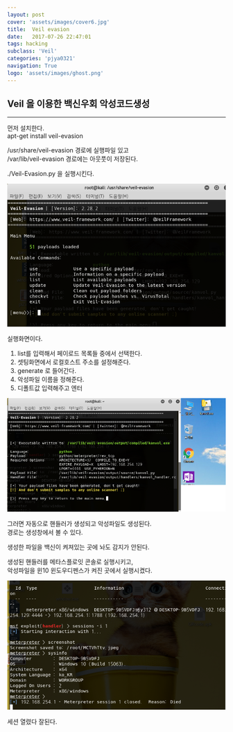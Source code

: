 ```yaml
---
layout: post
cover: 'assets/images/cover6.jpg'
title:  Veil evasion
date:   2017-07-26 22:47:01
tags: hacking
subclass: 'Veil'
categories: 'pjya0321'
navigation: True
logo: 'assets/images/ghost.png'
---
```



## Veil 을 이용한 백신우회 악성코드생성
-----
먼저 설치한다.  
apt-get install veil-evasion  


/usr/share/veil-evasion 경로에 실행파일 있고  
/var/lib/veil-evasion 경로에는 아웃풋이 저장된다.  

./Veil-Evasion.py 을 실행시킨다.  

![1](assets/postimage/Veil1.png)

실행화면이다.  
1. list를 입력해서 페이로드 목록들 중에서 선택한다.  
2. 셋팅화면에서 로컬호스트 주소를 설정해준다.  
3. generate 로 들어간다.  
4. 악성파일 이름을 정해준다.  
5. 디폴트값 입력해주고 엔터  

![2](assets/postimage/Veil2.png)

그러면 자동으로 핸들러가 생성되고 악성파일도 생성된다.  
경로는 생성창에서 볼 수 있다.  

생성한 파일을 백신이 켜져있는 곳에 놔도 감지가 안된다.  

생성된 핸들러를 메타스플로잇 콘솔로 실행시키고,  
악성파일을 윈10 윈도우디펜스가 켜진 곳에서 실행시켰다.  

![3](assets/postimage/Veil3.png)  

세션 열렸다 잘된다.